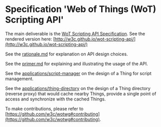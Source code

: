 # Specification 'Web of Things (WoT) Scripting API'

The main deliverable is the [WoT Scripting API Specification](./index.html).
See the rendered version here: [http://w3c.github.io/wot-scripting-api/](http://w3c.github.io/wot-scripting-api/)

See the [rationale.md](./rationale.md) for explanation on API design choices.

See the [primer.md](./primer/README.md) for explaining and illustrating the usage of the API.

See the [applications/script-manager](./applications/script-manager/README.md) on the design of a Thing for script management.

See the [applications/thing-directory](./applications/thing-directory/README.md) on the design of a Thing directory (reverse proxy) that would cache nearby Things, provide a single point of access and synchronize with the cached Things.

To make contributions, please refer to [https://github.com/w3c/wotwg#contributing](https://github.com/w3c/wotwg#contributing).
